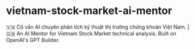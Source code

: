 # vietnam-stock-market-ai-mentor
🇻🇳 Cố vấn AI chuyên phân tích kỹ thuật thị trường chứng khoán Việt Nam. | 🇬🇧 An AI Mentor for Vietnam Stock Market technical analysis. Built on OpenAI's GPT Builder.

